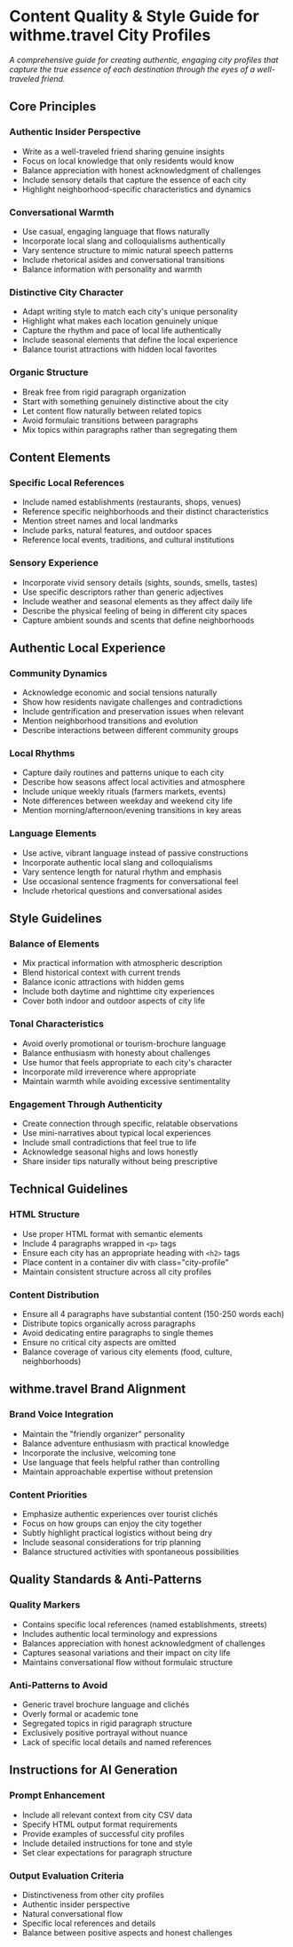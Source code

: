 

# Content Quality & Style Guide for withme.travel City Profiles

*A comprehensive guide for creating authentic, engaging city profiles that capture the true essence of each destination through the eyes of a well-traveled friend.*

## Core Principles

### Authentic Insider Perspective
- Write as a well-traveled friend sharing genuine insights
- Focus on local knowledge that only residents would know
- Balance appreciation with honest acknowledgment of challenges
- Include sensory details that capture the essence of each city
- Highlight neighborhood-specific characteristics and dynamics

### Conversational Warmth
- Use casual, engaging language that flows naturally
- Incorporate local slang and colloquialisms authentically
- Vary sentence structure to mimic natural speech patterns
- Include rhetorical asides and conversational transitions
- Balance information with personality and warmth

### Distinctive City Character
- Adapt writing style to match each city's unique personality
- Highlight what makes each location genuinely unique
- Capture the rhythm and pace of local life authentically
- Include seasonal elements that define the local experience
- Balance tourist attractions with hidden local favorites

### Organic Structure
- Break free from rigid paragraph organization
- Start with something genuinely distinctive about the city
- Let content flow naturally between related topics
- Avoid formulaic transitions between paragraphs
- Mix topics within paragraphs rather than segregating them

## Content Elements

### Specific Local References
- Include named establishments (restaurants, shops, venues)
- Reference specific neighborhoods and their distinct characteristics
- Mention street names and local landmarks
- Include parks, natural features, and outdoor spaces
- Reference local events, traditions, and cultural institutions

### Sensory Experience
- Incorporate vivid sensory details (sights, sounds, smells, tastes)
- Use specific descriptors rather than generic adjectives
- Include weather and seasonal elements as they affect daily life
- Describe the physical feeling of being in different city spaces
- Capture ambient sounds and scents that define neighborhoods

## Authentic Local Experience

### Community Dynamics
- Acknowledge economic and social tensions naturally
- Show how residents navigate challenges and contradictions
- Include gentrification and preservation issues when relevant
- Mention neighborhood transitions and evolution
- Describe interactions between different community groups

### Local Rhythms
- Capture daily routines and patterns unique to each city
- Describe how seasons affect local activities and atmosphere
- Include unique weekly rituals (farmers markets, events)
- Note differences between weekday and weekend city life
- Mention morning/afternoon/evening transitions in key areas

### Language Elements
- Use active, vibrant language instead of passive constructions
- Incorporate authentic local slang and colloquialisms
- Vary sentence length for natural rhythm and emphasis
- Use occasional sentence fragments for conversational feel
- Include rhetorical questions and conversational asides

## Style Guidelines

### Balance of Elements
- Mix practical information with atmospheric description
- Blend historical context with current trends
- Balance iconic attractions with hidden gems
- Include both daytime and nighttime city experiences
- Cover both indoor and outdoor aspects of city life

### Tonal Characteristics
- Avoid overly promotional or tourism-brochure language
- Balance enthusiasm with honesty about challenges
- Use humor that feels appropriate to each city's character
- Incorporate mild irreverence where appropriate
- Maintain warmth while avoiding excessive sentimentality

### Engagement Through Authenticity
- Create connection through specific, relatable observations
- Use mini-narratives about typical local experiences
- Include small contradictions that feel true to life
- Acknowledge seasonal highs and lows honestly
- Share insider tips naturally without being prescriptive

## Technical Guidelines

### HTML Structure
- Use proper HTML format with semantic elements
- Include 4 paragraphs wrapped in `<p>` tags
- Ensure each city has an appropriate heading with `<h2>` tags
- Place content in a container div with class="city-profile"
- Maintain consistent structure across all city profiles

### Content Distribution
- Ensure all 4 paragraphs have substantial content (150-250 words each)
- Distribute topics organically across paragraphs
- Avoid dedicating entire paragraphs to single themes
- Ensure no critical city aspects are omitted
- Balance coverage of various city elements (food, culture, neighborhoods)

## withme.travel Brand Alignment

### Brand Voice Integration
- Maintain the "friendly organizer" personality
- Balance adventure enthusiasm with practical knowledge
- Incorporate the inclusive, welcoming tone
- Use language that feels helpful rather than controlling
- Maintain approachable expertise without pretension

### Content Priorities
- Emphasize authentic experiences over tourist clichés
- Focus on how groups can enjoy the city together
- Subtly highlight practical logistics without being dry
- Include seasonal considerations for trip planning
- Balance structured activities with spontaneous possibilities

## Quality Standards & Anti-Patterns

### Quality Markers
- Contains specific local references (named establishments, streets)
- Includes authentic local terminology and expressions
- Balances appreciation with honest acknowledgment of challenges
- Captures seasonal variations and their impact on city life
- Maintains conversational flow without formulaic structure

### Anti-Patterns to Avoid
- Generic travel brochure language and clichés
- Overly formal or academic tone
- Segregated topics in rigid paragraph structure
- Exclusively positive portrayal without nuance
- Lack of specific local details and named references

## Instructions for AI Generation

### Prompt Enhancement
- Include all relevant context from city CSV data
- Specify HTML output format requirements
- Provide examples of successful city profiles
- Include detailed instructions for tone and style
- Set clear expectations for paragraph structure

### Output Evaluation Criteria
- Distinctiveness from other city profiles
- Authentic insider perspective
- Natural conversational flow
- Specific local references and details
- Balance between positive aspects and honest challenges